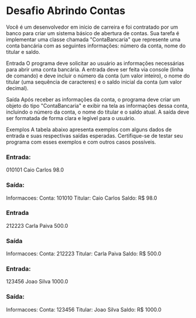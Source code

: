 # Desafio  Abrindo Contas

Você é um desenvolvedor em início de carreira e foi contratado por um banco para criar um sistema básico de abertura de contas. Sua tarefa é implementar uma classe chamada "ContaBancaria" que represente uma conta bancária com as seguintes informações: número da conta, nome do titular e saldo.

Entrada
O programa deve solicitar ao usuário as informações necessárias para abrir uma conta bancária. A entrada deve ser feita via console (linha de comando) e deve incluir o número da conta (um valor inteiro), o nome do titular (uma sequência de caracteres) e o saldo inicial da conta (um valor decimal).

Saída
Após receber as informações da conta, o programa deve criar um objeto do tipo "ContaBancaria" e exibir na tela as informações dessa conta, incluindo o número da conta, o nome do titular e o saldo atual. A saída deve ser formatada de forma clara e legível para o usuário.

Exemplos
A tabela abaixo apresenta exemplos com alguns dados de entrada e suas respectivas saídas esperadas. Certifique-se de testar seu programa com esses exemplos e com outros casos possíveis.

### Entrada:
010101
Caio Carlos
98.0

### Saída:
Informacoes:
Conta: 101010
Titular: Caio Carlos
Saldo: R$ 98.0

### Entrada
212223
Carla Paiva
500.0

### Saída
Informacoes:
Conta: 212223
Titular: Carla Paiva
Saldo: R$ 500.0

### Entrada:
123456
Joao Silva
1000.0

### Saída:
Informacoes:
Conta: 123456
Titular: Joao Silva
Saldo: R$ 1000.0





